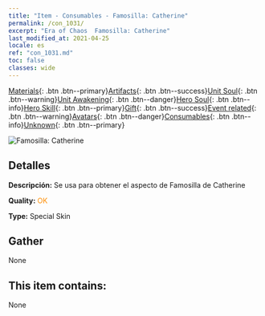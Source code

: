 ```yaml
---
title: "Item - Consumables - Famosilla: Catherine"
permalink: /con_1031/
excerpt: "Era of Chaos  Famosilla: Catherine"
last_modified_at: 2021-04-25
locale: es
ref: "con_1031.md"
toc: false
classes: wide
---
```

 [Materials](/ItemsES/){: .btn .btn--primary}[Artifacts](/ItemsES/Artifacts/){: .btn .btn--success}[Unit Soul](/ItemsES/UnitSoul/){: .btn .btn--warning}[Unit Awakening](/ItemsES/UnitAwakening/){: .btn .btn--danger}[Hero Soul](/ItemsES/HeroSoul/){: .btn .btn--info}[Hero Skill](/ItemsES/HeroSkill/){: .btn .btn--primary}[Gift](/ItemsES/Gift/){: .btn .btn--success}[Event related](/ItemsES/Events/){: .btn .btn--warning}[Avatars](/ItemsES/Avatars/){: .btn .btn--danger}[Consumables](/ItemsES/Consumables/){: .btn .btn--info}[Unknown](/ItemsES/Unknown/){: .btn .btn--primary}

 ![Famosilla: Catherine](/images/h/h_Catherine8.jpg)

## Detalles
 **Descripción:** Se usa para obtener el aspecto de Famosilla de Catherine

 **Quality:** <span style="color: #FF8C00">OK</span>

 **Type:** Special Skin

## Gather

  None

## This item contains:

  None

